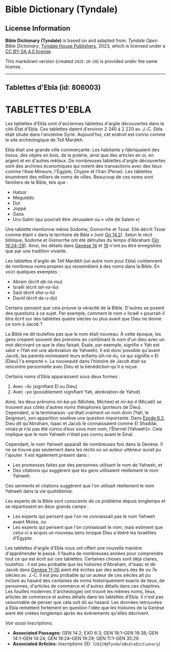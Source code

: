 # Bible Dictionary (Tyndale)

## License Information

**Bible Dictionary (Tyndale)** is based on and adapted from: _Tyndale Open Bible Dictionary_, [Tyndale House Publishers](https://tyndaleopenresources.com/), 2023, which is licensed under a [CC BY-SA 4.0 license](https://creativecommons.org/licenses/by-sa/4.0/legalcode.en).

This markdown version (created `2025-10-20`) is provided under the same license.



--------------------------------

## Tablettes d'Ebla (id: 806003)

TABLETTES D'EBLA
================

Les tablettes d'Ebla sont d'anciennes tablettes d'argile découvertes dans la cité\-État d'Ebla. Ces tablettes datent d'environ 2 240 à 2 220 av. J.‑C. Ebla était située dans l'ancienne Syrie. Aujourd'hui, cet endroit est connu comme le site archéologique de Tell Mardikh.

Ebla était une grande ville commerçante. Les habitants y fabriquaient des tissus, des objets en bois, de la poterie, ainsi que des articles en or, en argent et en d'autres métaux. De nombreuses tablettes d'argile découvertes sont des archives économiques qui notent des transactions avec des lieux comme l'Asie Mineure, l'Égypte, Chypre et l'Iran (Perse). Les tablettes énumèrent des milliers de noms de villes. Beaucoup de ces noms sont familiers de la Bible, tels que :

* Hatsor
* Meguiddo
* Dor
* Joppé
* Gaza
* Uru\-Salim (qui pourrait être Jérusalem ou « ville de Salem »)

Une tablette mentionne même Sodome, Gomorrhe et Tsoar. Elle décrit Tsoar comme étant « dans le territoire de Béla » (voir [Gn 14\.2](https://ref.ly/Gen14:2)). Selon le récit biblique, Sodome et Gomorrhe ont été détruites du temps d'Abraham ([Gn 19\.24–29](https://ref.ly/Gen19:24-Gen19:29)). Ainsi, les détails dans [Genèse 14](https://ref.ly/Gen14:1-Gen14:24) et [19](https://ref.ly/Gen19:1-Gen19:38) n'ont pu être enregistrés que par une tradition vivante.

Les tablettes d'argile de Tell Mardikh (un autre nom pour Ebla) contiennent de nombreux noms propres qui ressemblent à des noms dans la Bible. En voici quelques exemples :

* Abram (écrit *ab\-ra\-mu*)
* Israël (écrit *ish\-ra\-ilu*)
* Saül (écrit *sha\-u\-lu*)
* David (écrit da\-u\-du)

Certains pensent que cela prouve la véracité de la Bible. D'autres se posent des questions à ce sujet. Par exemple, comment le nom « Israël » pourrait\-il être écrit sur des tablettes quatre siècles ou plus avant que Dieu ne donne ce nom à Jacob ?

La Bible ne dit toutefois pas que le nom était nouveau. À cette époque, les gens créaient souvent des prénoms en combinant le nom d'un dieu avec un mot décrivant ce que le dieu faisait. Ésaïe, par exemple, signifie « Yah est salut » (Yah est une abréviation de Yahweh). Il est donc possible qu'avant Jacob, les parents nommaient leurs enfants *ish\-ra\-ilu*, ce qui signifie « El \[Dieu] l'a emporté ». La nouveauté dans l'histoire de Jacob était sa rencontre personnelle avec Dieu et la bénédiction qu'il a reçue.

Certains noms d'Ebla apparaissent sous deux formes :

1. Avec \-*ilu* (signifiant El ou Dieu)
2. Avec *\-ya* (possiblement signifiant Yah, abréviation de Yahvé)

Ainsi, les deux prénoms *mi\-ka\-ya* (Michée, Michée) et *mi\-ka\-il* (Micaël) se trouvent aux côtés d'autres noms théophores (porteurs de Dieu). Cependant, si la terminaison *\-ya* était vraiment un nom divin (Yah, le Seigneur), son apparition soulève une question importante. Dans [Exode 6\.3](https://ref.ly/Exod6:3), Dieu dit qu'Abraham, Isaac et Jacob le connaissaient comme El Shaddai, «mais je n’ai pas été connu d’eux sous mon nom, l’Éternel \[Yahweh]». Cela implique que le nom Yahweh n'était pas connu avant le Sinaï.

Cependant, le nom Yahweh apparaît de nombreuses fois dans la Genèse. Il ne se trouve pas seulement dans les récits où un auteur ultérieur aurait pu l'ajouter. Il est également présent dans :

* Les promesses faites par des personnes utilisant le nom de Yahweh, et
* Des citations qui suggèrent que les gens utilisaient réellement le nom Yahweh.

Ces serments et citations suggèrent que l'on utilisait réellement le nom Yahweh dans la vie quotidienne.

Les experts de la Bible sont conscients de ce problème depuis longtemps et se répartissent en deux grands camps :

* Les experts qui pensent que l'on ne connaissait pas le nom Yahweh avant Moïse, ou
* Les experts qui pensent que l'on connaissait le nom, mais estiment que celui\-ci a acquis un nouveau sens lorsque Dieu a libéré les Israélites d'Égypte.

Les tablettes d'argile d'Ebla nous ont offert une nouvelle manière d'appréhender le passé. Il faudra de nombreuses années pour comprendre tout ce qui est écrit sur ces tablettes. Certaines choses sont déjà claires, toutefois : il est peu probable que les histoires d'Abraham, d'Isaac et de Jacob dans [Genèse 11–35](https://ref.ly/Gen11:1-Gen35:29) aient été écrites par des auteurs des 8e ou 7e siècles av. J.‑C. Il est peu probable qu'un auteur de ces siècles ait pu inclure au hasard des centaines de noms historiquement exacts de lieux, de personnes, d'articles de commerce et d'autres détails dans ces chapitres. Les fouilles modernes (l'archéologie) ont trouvé les mêmes noms, lieux, articles de commerce et autres détails dans les tablettes d'Ebla. Il n'est pas raisonnable de penser que cela soit dû au hasard. Les données retrouvées à Ebla remettent fortement en question l'idée que les histoires de la Genèse aient été créées longtemps après les événements qu'elles décrivent.

*Voir aussi* Inscriptions.

* **Associated Passages:** GEN 14:2; EXO 6:3; GEN 19:1–GEN 19:38; GEN 14:1–GEN 14:24; GEN 19:24–GEN 19:29; GEN 11:1–GEN 35:29
* **Associated Articles:** Inscriptions (ID: `728129@TyndaleBibleDictionary`)

